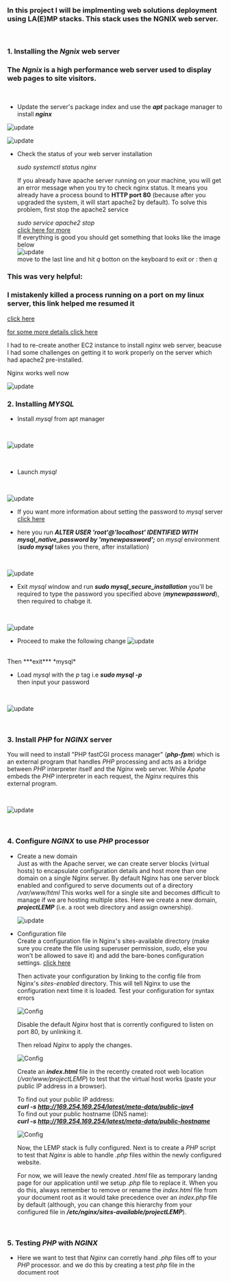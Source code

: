 ### In this project I will be implmenting web solutions deployment using LA(E)MP stacks. This stack uses the **NGNIX** web server.
<br>

### 1. Installing the *Ngnix* web server
### The ***Ngnix*** is a high performance web server used to display web pages to site visitors. 
<br>

- Update the server's package index and use the ***apt*** package manager to install ***nginx*** 

![update](./images/update.PNG)

![update](./images/ngnix.PNG)

- Check the status of your web server installation

    *sudo systemctl status nginx*

    If you already have apache server running on your machine, you will get an error message when you try to check nginx status. It means you already have a process bound to **HTTP port 80** (because after you upgraded the system, it will start apache2 by default). To solve this problem, first stop the apache2 service <br>

    *sudo service apache2 stop* 
    <br>
[click here for more](https://stackoverflow.com/questions/51525710/nginx-failed-to-start-a-high-performance-web-server-and-a-reverse-proxy-server) <br> If  everything is good you should get something that looks like the image below <br>
![update](./images/ngnix_fixed.PNG) <br>
move to the last line and hit *q* botton on the keyboard to exit or *:* then *q* 




### This was very helpful:
### I mistakenly killed a process running on a port on my linux server, this link helped me resumed it 
[click here](https://ostechnix.com/suspend-process-resume-later-linux/)

[for some more details click here](https://www.ibm.com/docs/en/aix/7.1?topic=processes-restarting-stopped-process)
<br>

I had to re-create another EC2 instance to install *nginx* web server, beacuse I had some challenges on getting it to work properly on the server which had apache2 pre-installed.

Nginx works well now <br>

![update](./images/nginx_working.PNG)

### 2. Installing ***MYSQL***
- Install *mysql* from apt manager
<br>

![update](./images/mysql_install.PNG)

<br>

- Launch *mysql* 
<br>

![update](./images/mysql_launch.PNG)
<br>

- If you want more information about setting the password to *mysql* server [click here](https://exerror.com/failed-error-set-password-has-no-significance-for-user-rootlocalhost-as-the-authentication-method-used-doesnt-store-authentication-data-in-the-mysql-server/)

- here you run ***ALTER USER 'root'@'localhost' IDENTIFIED WITH mysql_native_password by 'mynewpassword';*** on *mysql* environment (***sudo mysql*** takes you there, after installation) 
<br>

![update](./images/mysql_passwd.PNG)

- Exit *mysql* window and run ***sudo mysql_secure_installation*** you'll be required to type the password you specified above (***mynewpassword***), then required to chabge it.
<br>

![update](./images/password_1.PNG)


- Proceed to make the following change
![update](./images/password_2.PNG) 
<br>
Then ***exit*** *mysql*

- Load *mysql* with the *p* tag i.e ***sudo mysql -p*** <br>
then input your password
<br>

![update](./images/mysql_load.PNG)

<br>

### 3. Install *PHP* for *NGINX* server
You will need to install "PHP fastCGI process manager" (***php-fpm***) which is an external program that handles *PHP* processing and acts as a bridge between *PHP* interpreter itself and the *Nginx* web server. While *Apahe* embeds the *PHP* interpreter in each request, the *Nginx* requires this external program. 

<br>

![update](./images/install_php.PNG)

<br>

### 4. Configure *NGINX* to use *PHP* processor
- Create a new domain <br>
Just as with the Apache server, we can create server blocks (virtual hosts) to encapsulate configuration details and host more than one domain on a single Nginx server. By default Nginx has one server block enabled and configured to serve documents out of a directory */var/www/html* This works well for a single site and becomes difficult to manage if we are hosting multiple sites. Here we create a new domain, ***projectLEMP*** (i.e. a root web directory and assign ownership).<br>

    ![update](./images/rootweb.PNG)

- Configuration file <br>
    Create a configuration file in Nginx's sites-available directory (make sure you create the file using superuser permission, *sudo*, else you won't be allowed to save it) and add the bare-bones configuration settings. [click here](https://www.darey.io/docs/step-4-configuring-nginx-to-use-php-processor/) <br>

    Then activate your configuration by linking to the config file from Nginx's *sites-enabled* directory. This will tell Nginx to use the configuration next time it is loaded. Test your configuration for syntax errors 
    <br>

    ![Config](./images/nginx_config.PNG)
    
    Disable the default *Nginx* host that is corrently configured to listen on port 80, by unlinking it.

    Then reload *Nginx* to apply the changes. <br>

    ![Config](./images/reload.PNG)

    Create an ***index.html*** file in the recently created root web location (*/var/www/projectLEMP*) to test that the virtual host works (paste your public IP address in a browser).<br>

    To find out your public IP address: <br>
    ***curl -s http://169.254.169.254/latest/meta-data/public-ipv4***
    <br>
    To find out your public hostname (DNS name): <br>
    ***curl -s http://169.254.169.254/latest/meta-data/public-hostname*** <br>

    ![Config](./images/ip.PNG)

    Now, the LEMP stack is fully configured. Next is to create a *PHP* script to test that *Nginx* is able to handle *.php* files within the newly configured website.

    For now, we will leave the newly created *.html* file as temporary landng page for our application until we setup *.php* file to replace it. When you do this, always remember to remove or rename the *index.html* file from your document root as it would take precedence over an *index.php* file by default (although, you can change this hierarchy from your configured file in  ***/etc/nginx/sites-available/projectLEMP***). 
    
    <br>


### 5. Testing *PHP* with *NGINX*
-   Here we want to test that *Nginx* can corretly hand *.php* files off to your *PHP* processor. and we do this by creating a test *php* file in the document root 










     
    












 




